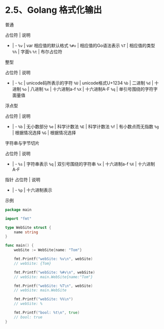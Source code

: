 # 2.5、Golang 格式化输出

普通

占位符 | 说明
- | -
`%v` | var 相应值的默认格式
`%#v` | 相应值的Go语法表示
`%T` | 相应值的类型
`%%` | 字面`%`
`%t` | 布尔占位符

整型

占位符 | 说明
- | -
`%c` | unicode码所表示的字符
`%U` | unicode格式U+1234
`%b` | 二进制
`%d` | 十进制
`%o` | 八进制
`%x` | 十六进制a-f
`%X` | 十六进制A-F
`%q` | 单引号围绕的字符字面量值

浮点型

占位符 | 说明
- | -
`%b` | 无小数部分
`%e` | 科学计数法
`%E` | 科学计数法
`%f` | 有小数点而无指数
`%g` | 根据情况选择
`%G` | 根据情况选择

字符串与字节切片

占位符 | 说明
- | -
`%s` | 字符串表示
`%q` | 双引号围绕的字符串
`%x` | 十六进制a-f
`%X` | 十六进制A-F

指针
占位符 | 说明
- | -
`%p` | 十六进制表示

示例
```go
package main

import "fmt"

type WebSite struct {
	name string
}

func main() {
	webSite := WebSite{name: "Tom"}

	fmt.Printf("webSite: %v\n", webSite)
	// webSite: {Tom}

	fmt.Printf("webSite: %#v\n", webSite)
	// webSite: main.WebSite{name:"Tom"}

	fmt.Printf("webSite: %T\n", webSite)
	// webSite: main.WebSite

	fmt.Printf("webSite: %%\n")
	// webSite: %

	fmt.Printf("bool: %t\n", true)
	// bool: true
}

```
